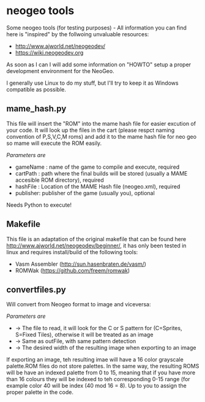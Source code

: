# neogeo tools
Some neogeo tools (for testing purposes) - All information you can find here is "inspired" by the follwoing unvaluable resources:

* http://www.ajworld.net/neogeodev/
* https://wiki.neogeodev.org

As soon as I can I will add some information on "HOWTO" setup a proper development environment for the NeoGeo.

I generally use Linux to do my stuff, but I'll try to keep it as Windows compatible as possible.

## mame_hash.py

This file will insert the "ROM" into the mame hash file for easier excution of your code. It will look up the files in the cart (please respct naming convention of P,S,V,C,M roms) and add it to the mame hash file for neo geo so mame will execute the ROM easily.

_Parameters are_
* gameName : name of the game to compile and execute, required
* cartPath : path where the final builds will be stored (usually a MAME accesible ROM directory), required
* hashFile : Location of the MAME Hash file (neogeo.xml), required
* publisher: publisher of the game (usually you), optional

Needs Python to execute!

## Makefile

This file is an adaptation of the original makefile that can be found here http://www.ajworld.net/neogeodev/beginner/, it has only been tested in linux and requires install/build of the following tools:

* Vasm Assembler (http://sun.hasenbraten.de/vasm/)
* ROMWak (https://github.com/freem/romwak)

## convertfiles.py

Will convert from Neogeo format to image and viceversa:

_Parameters are_
* <inFile> -> The file to read, it will look for the C or S pattern for (C=Sprites, S=Fixed Tiles), otherwise it will be treated as an image
* <outFile> -> Same as outFile, with same pattern detection
* <imageWidth> -> The desired width of the resulting image when exporting to an image
  
If exporting an image, teh resulting imae will have a 16 color grayscale palette.ROM files do not store palettes. In the same way, the resulting ROMS will be have an indexed palette from 0 to 15, meaning that if you have more than 16 colours they will be indexed to teh corresponding 0-15 range (for example color 40 will be index (40 mod 16 = 8).
Up to you to assign the proper palette in the code.
